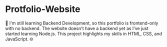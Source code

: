 # Protfolio-Website
🚀 I'm still learning Backend Development, so this portfolio is frontend-only with no backend. The website doesn't have a backend yet as I’ve just started learning Node.js. This project highlights my skills in HTML, CSS, and JavaScript. 🌐
